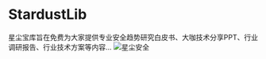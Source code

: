 # StardustLib
星尘宝库旨在免费为大家提供专业安全趋势研究白皮书、大咖技术分享PPT、行业调研报告、行业技术方案等内容…
![星尘安全](https://github.com/stardustsec/StardustLib/blob/main/logo.jpg )

   
